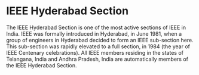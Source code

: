 <h1 class="text-center title">IEEE Hyderabad Section</h1>
<p class="text-center lead">
The IEEE Hyderabad Section is one of the most active sections of IEEE in India. IEEE was formally introduced in Hyderabad, in June 1981, when a group of engineers in Hyderabad decided to form an IEEE sub-section here. This sub-section was rapidly elevated to a full section, in 1984 (the year of IEEE Centenary celebrations). All IEEE members residing in the states of Telangana, India and Andhra Pradesh, India are automatically members of the IEEE Hyderabad Section.
</p>